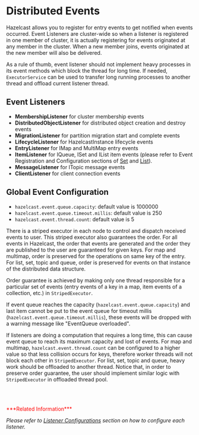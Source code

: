 
# Distributed Events

Hazelcast allows you to register for entry events to get notified when events occurred. Event Listeners are cluster-wide so when a listener is registered in one member of cluster, it is actually registering for events originated at any member in the cluster. When a new member joins, events originated at the new member will also be delivered.

As a rule of thumb, event listener should not implement heavy processes in its event methods which block the thread for long time. If needed, `ExecutorService` can be used to transfer long running processes to another thread and offload current listener thread.

## Event Listeners

-   **MembershipListener** for cluster membership events
-   **DistributedObjectListener** for distributed object creation and destroy events
-   **MigrationListener** for partition migration start and complete events
-   **LifecycleListener** for HazelcastInstance lifecycle events
-   **EntryListener** for IMap and MultiMap entry events
-   **ItemListener** for IQueue, ISet and IList item events (please refer to Event Registration and Configuration sections of [Set](#set) and [List](#list)).
-   **MessageListener** for ITopic message events
-   **ClientListener** for client connection events

## Global Event Configuration

- `hazelcast.event.queue.capacity`: default value is 1000000
- `hazelcast.event.queue.timeout.millis`: default value is 250
- `hazelcast.event.thread.count`: default value is 5

There is a striped executor in each node to control and dispatch received events to user. This striped executor also guarantees the order. For all events in Hazelcast, the order that events are generated and the order they are published to the user are guaranteed for given keys. For map and multimap, order is preserved for the operations on same key of the entry. For list, set, topic and queue, order is preserved for events on that instance of the distributed data structure.

Order guarantee is achieved by making only one thread responsible for a particular set of events (entry events of a key in a map, item events of a collection, etc.) in `StripedExecutor`.

If event queue reaches the capacity (`hazelcast.event.queue.capacity`) and last item cannot be put to the event queue for timeout millis (`hazelcast.event.queue.timeout.millis`), these events will be dropped with a warning message like "EventQueue overloaded".

If listeners are doing a computation that requires a long time, this can cause event queue to reach its maximum capacity and lost of events. For map and multimap, `hazelcast.event.thread.count` can be configured to a higher value so that less collision occurs for keys, therefore worker threads will not block each other in `StripedExecutor`. For list, set,  topic and queue, heavy work should be offloaded to another thread. Notice that, in order to preserve order guarantee, the user should implement similar logic with `StripedExecutor` in offloaded thread pool.

<br> </br>

<font color="red">
***Related Information***
</font>

*Please refer to [Listener Configurations](#listener-configurations) section on how to configure each listener.*

<br> </br>
